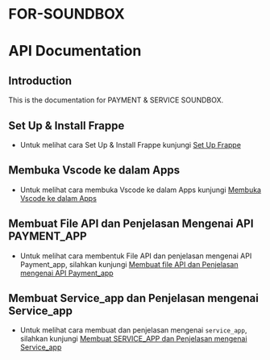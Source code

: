 # FOR-SOUNDBOX

# API Documentation

## Introduction
This is the documentation for PAYMENT & SERVICE SOUNDBOX.

## Set Up & Install Frappe

* Untuk melihat cara Set Up & Install Frappe kunjungi [Set Up Frappe](https://github.com/KenkenOC/FOR-SOUNDBOX/tree/main/Set%20Up%20Frappe)

## Membuka Vscode ke dalam Apps

* Untuk melihat cara membuka Vscode ke dalam Apps kunjungi [Membuka Vscode ke dalam Apps](https://github.com/KenkenOC/FOR-SOUNDBOX/tree/main/Membuka%20Vscode%20ke%20dalam%20Apps)

## Membuat File API dan Penjelasan Mengenai API PAYMENT_APP

* Untuk melihat cara membentuk File API dan penjelasan mengenai API Payment_app, silahkan kunjungi [Membuat file API dan Penjelasan mengenai API Payment_app](https://github.com/KenkenOC/FOR-SOUNDBOX/tree/main/Membuat%20file%20API%20dan%20Penjelasan%20mengenai%20API%20Payment_app)

## Membuat Service_app dan Penjelasan mengenai Service_app

* Untuk melihat cara membuat dan penjelasan mengenai `service_app`, silahkan kunjungi [Membuat SERVICE_APP dan Penjelasan mengenai Service_app](https://github.com/KenkenOC/FOR-SOUNDBOX/tree/main/Membuat%20SERVICE_APP%20dan%20Penjelasan%20Mengenai%20API%20Service_app)
